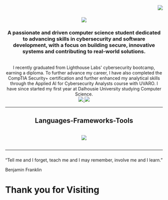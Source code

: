 <img align="right" src="https://visitor-badge.laobi.icu/badge?page_id=JordiSeverini.JordiSeverini" />

<h1 align="center">
    <img src="https://readme-typing-svg.herokuapp.com/?font=Righteous&size=35&center=true&vCenter=true&width=500&height=70&duration=4000&color=F7F7F7&lines=Hi+There!+👋;+I'm+Jordi+Severini😄!;" />
</h1>

<h3 align="center">A passionate and driven computer science student dedicated to advancing skills in cybersecurity and software development, with a focus on building secure, innovative systems and contributing to real-world solutions.</h3>

<br/>

<div align="center">
 I recently graduated from Lighthouse Labs' cybersecurity bootcamp, earning a diploma. To further advance my career, I have also completed the CompTIA Security+ certification and further enhanced my analytical skills through the Applied AI for Cybersecurity Analysts course with UVARO. I have since started my first year at Dalhousie University studying Computer Science.




 </div>
 
<div align="center"> 
  <a href="mailto:jordiseverini@outlook.com">
    <img src="https://img.shields.io/badge/Email-007ACC?style=for-the-badge&logo=visual-studio-code&logoColor=white" />
  </a>
  <a href="https://www.linkedin.com/in/jordi-severini/" target="_blank">
    <img src="https://img.shields.io/badge/LinkedIn-0077B5?style=for-the-badge&logo=linkedin&logoColor=white" target="_blank" />
  </a>
</div>

 <hr/>
 
<h2 align="center"> Languages-Frameworks-Tools </h2>
<br/>
<div align="center">
    <img src="https://skillicons.dev/icons?i=python,java,javascript,html,linux,vscode" />
</div>

<br/>
<hr/>



<h3></h3> “Tell me and I forget, teach me and I may remember, involve me and I learn.”

Benjamin Franklin
<h1> Thank you for Visiting
